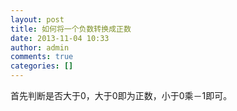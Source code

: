 ```yaml
---
layout: post
title: 如何将一个负数转换成正数
date: 2013-11-04 10:33
author: admin
comments: true
categories: []
---
```

首先判断是否大于0，大于0即为正数，小于0乘－1即可。
